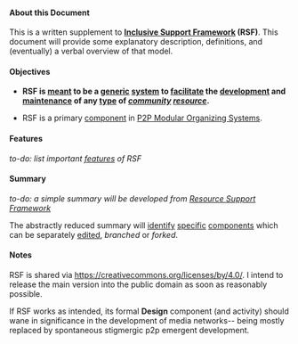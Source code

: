 #### About this Document

This is a written supplement to **[Inclusive Support Framework](https://docs.google.com/drawings/d/1frX5ay_adnhdmaSbqCr-Z63_f1o7xyZN4e8IdI2hcts/edit?usp=sharing) (RSF)**. This document will provide some explanatory description, definitions, and (eventually) a verbal overview of that model.

#### Objectives

* **RSF is [meant](https://github.com/gcassel/Modular-Organization-Terminology/blob/master/terms/goal.md) to be a [generic](https://github.com/gcassel/Modular-Organization-Terminology/blob/master/terms/generic.md) [system](https://github.com/gcassel/Modular-Organization-Terminology/blob/master/terms/system.md) to [facilitate](https://github.com/gcassel/Modular-Organization-Terminology/blob/master/terms/facilitation.md) the [development](https://github.com/gcassel/Modular-Organization-Terminology/blob/master/terms/develop.md) and [maintenance](https://github.com/gcassel/Modular-Organization-Terminology/blob/master/terms/maintain.md) of any [type](https://github.com/gcassel/Modular-Organization-Terminology/blob/master/terms/type.md) of *[community](https://github.com/gcassel/Modular-Organization-Terminology/blob/master/terms/community.md) [resource](https://github.com/gcassel/Modular-Organization-Terminology/blob/master/terms/resource.md)*.**

* RSF is a primary [component](https://github.com/gcassel/Modular-Organization-Terminology/blob/master/terms/component.md) in [P2P Modular Organizing Systems](https://github.com/gcassel/Models/blob/master/p2p-modular-organizing-diagram.md).

#### Features

*to-do: list important [features](https://github.com/gcassel/Modular-Organization-Terminology/blob/master/terms/feature.md) of RSF*

#### Summary

*to-do: a simple summary will be developed from [Resource Support Framework](https://docs.google.com/drawings/d/1frX5ay_adnhdmaSbqCr-Z63_f1o7xyZN4e8IdI2hcts/edit?usp=sharing)*

The abstractly reduced summary will [identify](https://github.com/gcassel/Modular-Organization-Terminology/blob/master/terms/identify.md) [specific](https://github.com/gcassel/Modular-Organization-Terminology/blob/master/terms/specific.md) [components](https://github.com/gcassel/Modular-Organization-Terminology/blob/master/terms/component.md) which can be separately [edited](https://github.com/gcassel/Modular-Organization-Terminology/blob/master/terms/edit.md), *branched* or *forked*.

#### Notes

RSF is shared via https://creativecommons.org/licenses/by/4.0/.   I intend to release the main version into the public domain as soon as reasonably possible.

If RSF works as intended, its formal **Design** component (and activity) should wane in significance in the development of media networks-- being mostly replaced by spontaneous stigmergic p2p emergent development. 
